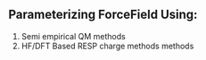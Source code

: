 ## Parameterizing ForceField Using:
1. Semi empirical QM methods
2. HF/DFT Based RESP charge methods methods